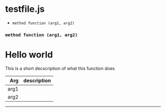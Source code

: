# testfile.js

- ``` method function (arg1, arg2) ```



### ``` method function (arg1, arg2) ```

# Hello world

This is a short decscription of what this function does

| Arg | description |
| --: | :-- |
| arg1 |  |
| arg2 |  |




---

